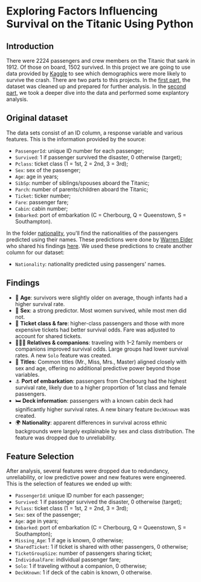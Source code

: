 # Exploring Factors Influencing Survival on the Titanic Using Python

## Introduction
There were 2224 passengers and crew members on the Titanic that sank in 1912. Of those on board, 1502 survived. In this project we are going to use data provided by [Kaggle](https://www.kaggle.com/competitions/titanic) to see which demographics were more likely to survive the crash. There are two parts to this projects. In the [first part](#), the dataset was cleaned up and prepared for further analysis. In the [second part](#), we took a deeper dive into the data and performed some explantory analysis.

## Original dataset
The data sets consist of an ID column, a response variable and various features. This is the information provided by the source:
- `PassengerId`: unique ID number for each passenger;
- `Survived`: 1 if passenger survived the disaster, 0 otherwise (target);
- `Pclass`: ticket class (1 = 1st, 2 = 2nd, 3 = 3rd);
- `Sex`: sex of the passenger;
- `Age`: age in years;
- `SibSp`: number of siblings/spouses aboard the Titanic;
- `Parch`: number of parents/children aboard the Titanic;
- `Ticket`: ticker number;
- `Fare`: passenger fare;
- `Cabin`: cabin number;
- `Embarked`: port of embarkation (C = Cherbourg, Q = Queenstown, S = Southampton).

In the folder [nationality](https://github.com/manalelabdellaoui/titanic_eda/tree/main/nationality), you'll find the nationalities of the passengers predicted using their names. These predictions were done by [Warren Elder](https://www.kaggle.com/warrenelder) who shared his findings [here](https://www.kaggle.com/datasets/warrenelder/titanic-passenger-nationalities/data). We used these predictions to create another column for our dataset:
- `Nationality`: nationality predicted using passengers' names.

## Findings
- 👶 **Age**: survivors were slightly older on average, though infants had a higher survival rate.
- 🚻 **Sex**: a strong predictor. Most women survived, while most men did not.
- 🎫 **Ticket class & fare**: higher-class passengers and those with more expensive tickets had better survival odds. Fare was adjusted to account for shared tickets.
- 👨‍👩‍👧 **Relatives & companions**: traveling with 1–2 family members or companions improved survival odds. Large groups had lower survival rates. A new `Solo` feature was created.
- 🎩 **Titles**: Common titles (Mr., Miss, Mrs., Master) aligned closely with sex and age, offering no additional predictive power beyond those variables.
- ⚓ **Port of embarkation**: passengers from Cherbourg had the highest survival rate, likely due to a higher proportion of 1st class and female passengers.
- 🛏️ **Deck information**: passengers with a known cabin deck had significantly higher survival rates. A new binary feature `DeckKnown` was created.
- 🌍 **Nationality**: apparent differences in survival across ethnic backgrounds were largely explainable by sex and class distribution. The feature was dropped due to unreliability.

## Feature Selection

After analysis, several features were dropped due to redundancy, unreliability, or low predictive power and new features were engineered. This is the selection of features we ended up with:
- `PassengerId`: unique ID number for each passenger; 
- `Survived`: 1 if passenger survived the disaster, 0 otherwise (target); 
- `Pclass`: ticket class (1 = 1st, 2 = 2nd, 3 = 3rd); 
- `Sex`: sex of the passenger; 
- `Age`: age in years; 
- `Embarked`: port of embarkation (C = Cherbourg, Q = Queenstown, S = Southampton);
- `Missing_Age`: 1 if age is known, 0 otherwise; 
- `SharedTicket`: 1 if ticket is shared with other passengers, 0 otherwise; 
- `TicketGroupSize`: number of passengers sharing ticket; 
- `IndividualFare`: individual passenger fare;
- `Solo`: 1 if traveling without a companion, 0 otherwise; 
- `DeckKnown`: 1 if deck of the cabin is known, 0 otherwise.
